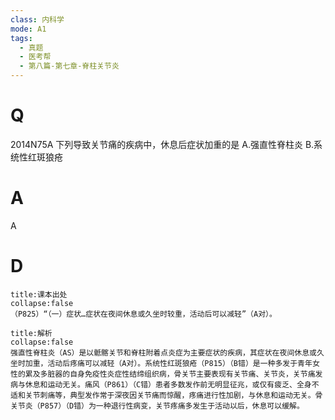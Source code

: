 ```yaml
---
class: 内科学
mode: A1
tags:
  - 真题
  - 医考帮
  - 第八篇-第七章-脊柱关节炎
---
```


# Q
2014N75A 下列导致关节痛的疾病中，休息后症状加重的是
A.强直性脊柱炎
B.系统性红斑狼疮

# A
A
# D
```ad-note
title:课本出处
collapse:false
（P825）“（一）症状…症状在夜间休息或久坐时较重，活动后可以减轻”（A对）。
```

```ad-summary
title:解析
collapse:false
强直性脊柱炎（AS）是以骶髂关节和脊柱附着点炎症为主要症状的疾病，其症状在夜间休息或久坐时加重，活动后疼痛可以减轻（A对）。系统性红斑狼疮（P815）（B错）是一种多发于青年女性的累及多脏器的自身免疫性炎症性结缔组织病，骨关节主要表现有关节痛、关节炎，关节痛发病与休息和运动无关。痛风（P861）（C错）患者多数发作前无明显征兆，或仅有疲乏、全身不适和关节刺痛等，典型发作常于深夜因关节痛而惊醒，疼痛进行性加剧，与休息和运动无关。骨关节炎（P857）（D错）为一种退行性病变，关节疼痛多发生于活动以后，休息可以缓解。
```

